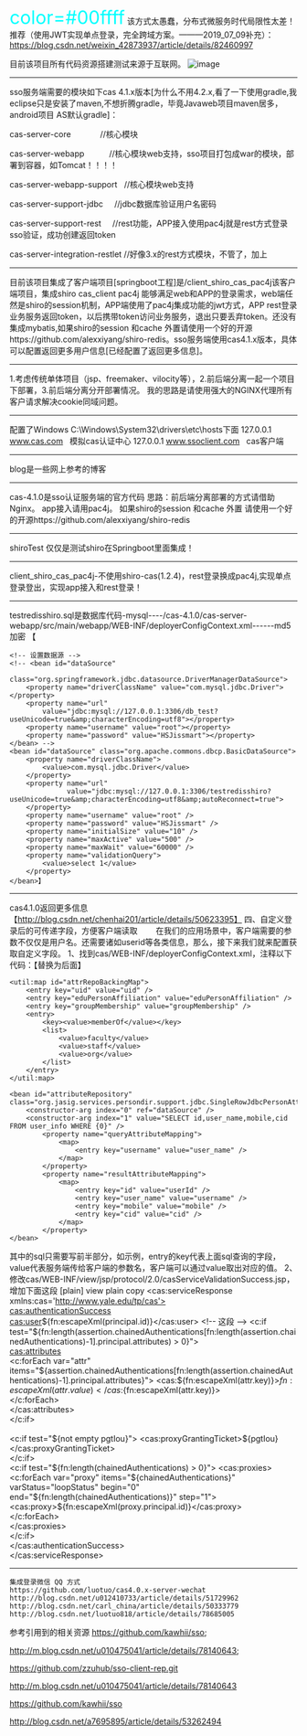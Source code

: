 <font color=#00ffff size=6>color=#00ffff</font> 
该方式太愚蠢，分布式微服务时代局限性太差！推荐（使用JWT实现单点登录，完全跨域方案。———2019_07_09补充）：https://blog.csdn.net/weixin_42873937/article/details/82460997




目前该项目所有代码资源搭建测试来源于互联网。
 ![image](https://img-blog.csdn.net/20160905135324296)

**************************************************************************************************************************************
sso服务端需要的模块如下cas 4.1.x版本[为什么不用4.2.x,看了一下使用gradle,我eclipse只是安装了maven,不想折腾gradle，毕竟Javaweb项目maven居多，android项目 AS默认gradle]： 

 cas-server-core             //核心模块	  
 
 cas-server-webapp           //核心模块web支持，sso项目打包成war的模块，部署到容器，如Tomcat！！！！  
 
 cas-server-webapp-support   //核心模块web支持	  
 
 cas-server-support-jdbc     //jdbc数据库验证用户名密码	  
 
 cas-server-support-rest     //rest功能，APP接入使用pac4j就是rest方式登录sso验证，成功创建返回token	  
 
 cas-server-integration-restlet //好像3.x的rest方式模块，不管了，加上	
**************************************************************************************************************************************
目前该项目集成了客户端项目[springboot工程]是/client_shiro_cas_pac4j该客户端项目，集成shiro cas_client pac4j 能够满足web和APP的登录需求，web端任然是shiro的session机制，APP端使用了pac4j集成功能的jwt方式，APP rest登录业务服务返回token，以后携带token访问业务服务，退出只要丢弃token。还没有集成mybatis,如果shiro的session 和cache 外置请使用一个好的开源https://github.com/alexxiyang/shiro-redis。sso服务端使用cas4.1.x版本，具体可以配置返回更多用户信息[已经配置了返回更多信息]。
**************************************************************************************************************************************

1.考虑传统单体项目（jsp、freemaker、vilocity等），2.前后端分离一起一个项目下部署，3.前后端分离分开部署情况。
我的思路是请使用强大的NGINX代理所有客户请求解决cookie同域问题。

**************************************************************************************************************************************

配置了Windows  C:\Windows\System32\drivers\etc\hosts下面
127.0.0.1 www.cas.com   模拟cas认证中心
127.0.0.1 www.ssoclient.com   cas客户端

**************************************************************************************************************************************

blog是一些网上参考的博客


**************************************************************************************************************************************

cas-4.1.0是sso认证服务端的官方代码
思路：前后端分离部署的方式请借助Nginx。
app接入请用pac4j。
如果shiro的session 和cache 外置 请使用一个好的开源https://github.com/alexxiyang/shiro-redis






**************************************************************************************************************************************
shiroTest 仅仅是测试shiro在Springboot里面集成！




**************************************************************************************************************************************
client_shiro_cas_pac4j-不使用shiro-cas(1.2.4)，rest登录换成pac4j,实现单点登录登出，实现app接入和rest登录！






**************************************************************************************************************************************
testredisshiro.sql是数据库代码-mysql----/cas-4.1.0/cas-server-webapp/src/main/webapp/WEB-INF/deployerConfigContext.xml------md5加密
【<!-- 通过数据库验证身份，这个得自己去实现 admin  admin -->
	<bean id="primaryAuthenticationHandler"
		class="org.jasig.cas.adaptors.jdbc.QueryDatabaseAuthenticationHandler"
		p:dataSource-ref="dataSource" p:passwordEncoder-ref="passwordEncoder"
		p:sql="select password from tb_user where username = ? and active = 1" />

	<!-- 设置数据源 -->
	<!-- <bean id="dataSource"
		class="org.springframework.jdbc.datasource.DriverManagerDataSource">
		<property name="driverClassName" value="com.mysql.jdbc.Driver"></property>
		<property name="url"
			value="jdbc:mysql://127.0.0.1:3306/db_test?useUnicode=true&amp;characterEncoding=utf8"></property>
		<property name="username" value="root"></property>
		<property name="password" value="HSJissmart"></property>
	</bean> -->
	<bean id="dataSource" class="org.apache.commons.dbcp.BasicDataSource">
		<property name="driverClassName">
			<value>com.mysql.jdbc.Driver</value>
		</property>
		<property name="url" 
		          value="jdbc:mysql://127.0.0.1:3306/testredisshiro?useUnicode=true&amp;characterEncoding=utf8&amp;autoReconnect=true">
		</property>
		<property name="username" value="root" />
		<property name="password" value="HSJissmart" />
		<property name="initialSize" value="10" />
		<property name="maxActive" value="500" />
		<property name="maxWait" value="60000" />
		<property name="validationQuery">
			<value>select 1</value>
		</property>
	</bean>】

********************************************************************************************************************************
cas4.1.0返回更多信息【http://blog.csdn.net/chenhai201/article/details/50623395】
四、自定义登录后的可传递字段，方便客户端读取
　　在我们的应用场景中，客户端需要的参数不仅仅是用户名。还需要诸如userid等各类信息，那么，接下来我们就来配置获取自定义字段。
1、找到cas/WEB-INF/deployerConfigContext.xml，注释以下代码：【替换为后面】
<bean id="attributeRepository" class="org.jasig.services.persondir.support.NamedStubPersonAttributeDao"  
          p:backingMap-ref="attrRepoBackingMap" />  
  
    <util:map id="attrRepoBackingMap">  
        <entry key="uid" value="uid" />  
        <entry key="eduPersonAffiliation" value="eduPersonAffiliation" />  
        <entry key="groupMembership" value="groupMembership" />  
        <entry>  
            <key><value>memberOf</value></key>  
            <list>  
                <value>faculty</value>  
                <value>staff</value>  
                <value>org</value>  
            </list>  
        </entry>  
    </util:map>  
 
    <bean id="attributeRepository" class="org.jasig.services.persondir.support.jdbc.SingleRowJdbcPersonAttributeDao">  
        <constructor-arg index="0" ref="dataSource" />  
        <constructor-arg index="1" value="SELECT id,user_name,mobile,cid FROM user_info WHERE {0}" />  
            <property name="queryAttributeMapping">  
                <map>  
                    <entry key="username" value="user_name" />  
                </map>  
            </property>  
            <property name="resultAttributeMapping">  
                <map>  
                    <entry key="id" value="userId" />  
                    <entry key="user_name" value="username" />  
                    <entry key="mobile" value="mobile" />  
                    <entry key="cid" value="cid" />  
                </map>  
            </property>  
    </bean>  
其中的sql只需要写前半部分，如示例，entry的key代表上面sql查询的字段，value代表服务端传给客户端的参数名，客户端可以通过value取出对应的值。
2、修改cas/WEB-INF/view/jsp/protocol/2.0/casServiceValidationSuccess.jsp，增加下面这段
[plain] view plain copy
<cas:serviceResponse xmlns:cas='http://www.yale.edu/tp/cas'>  
    <cas:authenticationSuccess>  
        <cas:user>${fn:escapeXml(principal.id)}</cas:user>  
        <!-- 这段 -->  
        <c:if test="${fn:length(assertion.chainedAuthentications[fn:length(assertion.chainedAuthentications)-1].principal.attributes) > 0}">  
            <cas:attributes>  
                <c:forEach var="attr" items="${assertion.chainedAuthentications[fn:length(assertion.chainedAuthentications)-1].principal.attributes}">  
                    <cas:${fn:escapeXml(attr.key)}>${fn:escapeXml(attr.value)}</cas:${fn:escapeXml(attr.key)}>  
                </c:forEach>  
            </cas:attributes>  
        </c:if>  
        <!-- 这段 end-->  
        <c:if test="${not empty pgtIou}">  
            <cas:proxyGrantingTicket>${pgtIou}</cas:proxyGrantingTicket>  
        </c:if>  
        <c:if test="${fn:length(chainedAuthentications) > 0}">  
            <cas:proxies>  
                <c:forEach var="proxy" items="${chainedAuthentications}" varStatus="loopStatus" begin="0" end="${fn:length(chainedAuthentications)}" step="1">  
                    <cas:proxy>${fn:escapeXml(proxy.principal.id)}</cas:proxy>  
                </c:forEach>  
            </cas:proxies>  
        </c:if>  
    </cas:authenticationSuccess>  
</cas:serviceResponse>  
********************************************************************************************************************************

```
集成登录微信 QQ 方式
https://github.com/luotuo/cas4.0.x-server-wechat
http://blog.csdn.net/u012410733/article/details/51729962
http://blog.csdn.net/carl_china/article/details/50333779
http://blog.csdn.net/luotuo818/article/details/78685005
```






参考引用到的相关资源
https://github.com/kawhii/sso;  

http://m.blog.csdn.net/u010475041/article/details/78140643;    

https://github.com/zzuhub/sso-client-rep.git   

http://m.blog.csdn.net/u010475041/article/details/78140643  

https://github.com/kawhii/sso  

http://blog.csdn.net/a7695895/article/details/53262494

